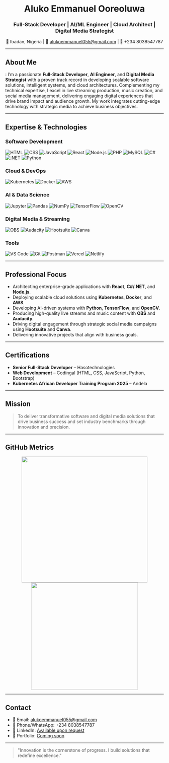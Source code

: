 <h1 align="center">Aluko Emmanuel Ooreoluwa</h1>
<h3 align="center">Full-Stack Developer | AI/ML Engineer | Cloud Architect | Digital Media Strategist</h3>

<p align="center">
  📍 Ibadan, Nigeria | 📧 <a href="mailto:alukoooreoluwa31@gmail.com">alukoemmanuel055@gmail.com</a> | 📱 +234 8038547787
</p>

---

## About Me

:
 I’m a passionate **Full-Stack Developer**, **AI Engineer**, and **Digital Media Strategist** with a proven track record in developing scalable software solutions, intelligent systems, and cloud architectures. Complementing my technical expertise, I excel in live streaming production, music creation, and social media management, delivering engaging digital experiences that drive brand impact and audience growth. My work integrates cutting-edge technology with strategic media to achieve business objectives.

---

## Expertise & Technologies

### Software Development
![HTML](https://img.shields.io/badge/HTML5-E34F26?logo=html5&logoColor=white)
![CSS](https://img.shields.io/badge/CSS3-1572B6?logo=css3&logoColor=white)
![JavaScript](https://img.shields.io/badge/JavaScript-F7DF1E?logo=javascript&logoColor=black)
![React](https://img.shields.io/badge/React-61DAFB?logo=react&logoColor=black)
![Node.js](https://img.shields.io/badge/Node.js-339933?logo=node.js&logoColor=white)
![PHP](https://img.shields.io/badge/PHP-777BB4?logo=php&logoColor=white)
![MySQL](https://img.shields.io/badge/MySQL-4479A1?logo=mysql&logoColor=white)
![C#](https://img.shields.io/badge/C%23-239120?logo=c-sharp&logoColor=white)
![.NET](https://img.shields.io/badge/.NET-512BD4?logo=dotnet&logoColor=white)
![Python](https://img.shields.io/badge/Python-3776AB?logo=python&logoColor=white)

### Cloud & DevOps
![Kubernetes](https://img.shields.io/badge/Kubernetes-326CE5?logo=kubernetes&logoColor=white)
![Docker](https://img.shields.io/badge/Docker-2496ED?logo=docker&logoColor=white)
![AWS](https://img.shields.io/badge/AWS-232F3E?logo=amazon-aws&logoColor=white)

### AI & Data Science
![Jupyter](https://img.shields.io/badge/Jupyter-F37626?logo=jupyter)
![Pandas](https://img.shields.io/badge/Pandas-150458?logo=pandas)
![NumPy](https://img.shields.io/badge/NumPy-013243?logo=numpy)
![TensorFlow](https://img.shields.io/badge/TensorFlow-FF6F00?logo=tensorflow)
![OpenCV](https://img.shields.io/badge/OpenCV-5C3EE8?logo=opencv)

### Digital Media & Streaming
![OBS](https://img.shields.io/badge/OBS-302E31?logo=obs-studio&logoColor=white)
![Audacity](https://img.shields.io/badge/Audacity-0000CC?logo=audacity&logoColor=white)
![Hootsuite](https://img.shields.io/badge/Hootsuite-000000?logo=hootsuite&logoColor=white)
![Canva](https://img.shields.io/badge/Canva-00C4CC?logo=canva&logoColor=white)

### Tools
![VS Code](https://img.shields.io/badge/VS_Code-007ACC?logo=visual-studio-code&logoColor=white)
![Git](https://img.shields.io/badge/Git-F05032?logo=git&logoColor=white)
![Postman](https://img.shields.io/badge/Postman-FF6C37?logo=postman&logoColor=white)
![Vercel](https://img.shields.io/badge/Vercel-000000?logo=vercel)
![Netlify](https://img.shields.io/badge/Netlify-00C7B7?logo=netlify)

---

## Professional Focus
- Architecting enterprise-grade applications with **React**, **C#/.NET**, and **Node.js**.
- Deploying scalable cloud solutions using **Kubernetes**, **Docker**, and **AWS**.
- Developing AI-driven systems with **Python**, **TensorFlow**, and **OpenCV**.
- Producing high-quality live streams and music content with **OBS** and **Audacity**.
- Driving digital engagement through strategic social media campaigns using **Hootsuite** and **Canva**.
- Delivering innovative projects that align with business goals.

---

## Certifications
- **Senior Full-Stack Developer** – Hasotechnologies
- **Web Development** – Codingal (HTML, CSS, JavaScript, Python, Bootstrap)
- **Kubernetes African Developer Training Program 2025** – Andela

---

## Mission
> To deliver transformative software and digital media solutions that drive business success and set industry benchmarks through innovation and precision.

---

## GitHub Metrics
<p align="center">
  <img src="https://github-readme-stats.vercel.app/api?username=AlukoEmmanuel&show_icons=true&theme=radical" width="400"/>
  <img src="https://github-readme-stats.vercel.app/api/top-langs/?username=AlukoEmmanuel&layout=compact&theme=radical" width="340"/>
</p>

---

## Contact
- 📧 Email: [alukoemmanuel055@gmail.com](mailto:alukoemmanuel055@gmail.com)
- 📱 Phone/WhatsApp: +234 8038547787
- 🔗 LinkedIn: [Available upon request](#)
- 💼 Portfolio: [Coming soon](#)

---

> "Innovation is the cornerstone of progress. I build solutions that redefine excellence."
